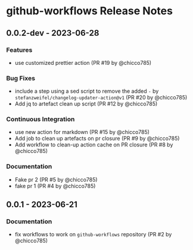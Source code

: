 # github-workflows Release Notes

## 0.0.2-dev - 2023-06-28

### Features

- use customized prettier action (PR #19 by @chicco785)

### Bug Fixes

- include a step using a sed script to remove the added `-` by
  `stefanzweifel/changelog-updater-action@v1` (PR #20 by @chicco785)
- Add jq to artefact clean up script (PR #12 by @chicco785)

### Continuous Integration

- use new action for markdown (PR #15 by @chicco785)
- Add job to clean up artefacts on pr closure (PR #9 by @chicco785)
- Add workflow to clean-up action cache on PR closure (PR #8 by @chicco785)

### Documentation

- Fake pr 2 (PR #5 by @chicco785)
- fake pr 1 (PR #4 by @chicco785)

## 0.0.1 - 2023-06-21

### Documentation

- fix workflows to work on `github-workflows` repository (PR #2 by @chicco785)
